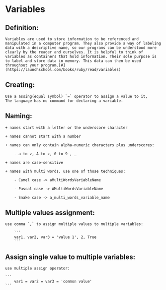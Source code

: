 # Variables


## Definition:

    Variables are used to store information to be referenced and manipulated in a computer program. They also provide a way of labeling data with a descriptive name, so our programs can be understood more clearly by the reader and ourselves. It is helpful to think of variables as containers that hold information. Their sole purpose is to label and store data in memory. This data can then be used throughout your program.[#](https://launchschool.com/books/ruby/read/variables)

## Creating:

    Use a assing(equal symbol) `=` operator to assign a value to it, 
    The language has no command for declaring a variable.

## Naming: 

    + names start with a letter or the underscore character

    + names cannot start with a number

    + names can only contain alpha-numeric characters plus underscores:

        - a to z, A to z, 0 to 9 , _

    + names are case-sensitive

    + names with multi words, use one of those techniques:

        - Camel case -> aMultiWordsVariableName

        - Pascal case -> AMultiWordsVariableName

        - Snake case -> a_multi_words_variable_name

## Multiple values assignment:

    use comma `,` to assign multiple values to multiple variables:
        
        ``` 
        var1, var2, var3 = 'value 1', 2, True 
        ```

## Assign single value to multiple variables:

    use multiple assign operator: 

    ```
        var1 = var2 = var3 = 'common value'
    ```
